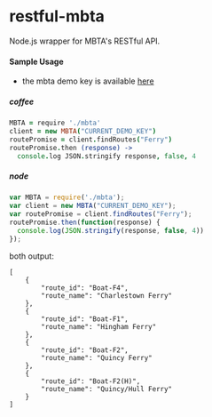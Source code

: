 restful-mbta
============

Node.js wrapper for MBTA's RESTful API.

#### Sample Usage
 - the mbta demo key is available [here](http://realtime.mbta.com/Portal/Content/Download/APIKey.txt)

##### coffee
```coffeescript
MBTA = require './mbta'
client = new MBTA("CURRENT_DEMO_KEY")
routePromise = client.findRoutes("Ferry")
routePromise.then (response) ->
  console.log JSON.stringify response, false, 4
```
##### node
```javascript
var MBTA = require('./mbta');
var client = new MBTA("CURRENT_DEMO_KEY");
var routePromise = client.findRoutes("Ferry");
routePromise.then(function(response) {
  console.log(JSON.stringify(response, false, 4))
});
```

both output:
```shell
[
    {
        "route_id": "Boat-F4",
        "route_name": "Charlestown Ferry"
    },
    {
        "route_id": "Boat-F1",
        "route_name": "Hingham Ferry"
    },
    {
        "route_id": "Boat-F2",
        "route_name": "Quincy Ferry"
    },
    {
        "route_id": "Boat-F2(H)",
        "route_name": "Quincy/Hull Ferry"
    }
]
```

